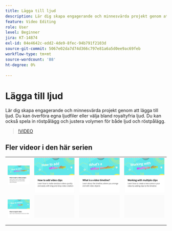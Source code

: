 ```yaml
---
title: Lägga till ljud
description: Lär dig skapa engagerande och minnesvärda projekt genom att lägga till ljud
feature: Video Editing
role: User
level: Beginner
jira: KT-14874
exl-id: 04e4642c-edd2-4de9-8fec-94b791f2103d
source-git-commit: 5067e02da7d74d366c797e81a6a5d0ee9ac69feb
workflow-type: tm+mt
source-wordcount: '88'
ht-degree: 0%

---
```


# Lägga till ljud

Lär dig skapa engagerande och minnesvärda projekt genom att lägga till ljud. Du kan överföra egna ljudfiler eller välja bland royaltyfria ljud. Du kan också spela in röstpålägg och justera volymen för både ljud och röstpålägg.

>[!VIDEO](https://video.tv.adobe.com/v/3436847?quality=12&learn=on&hidetitle=true&captions=swe)

## Fler videor i den här serien

<table style="table-layout:fixed">
<tr>
   <td>
         <a href="start-video.md">
            <img alt="Starta ett videoprojekt" src="assets/start-video.png" />
         </a>
   </td>
  <td>
         <a href="add-video-clips.md">
            <img alt="Lägga till videoklipp" src="assets/add-video-clips.png" />
         </a>
   </td>
   <td>
         <a href="video-timeline.md">
            <img alt="Vad är en videotidslinje?" src="assets/video-timeline.png" />
         </a>
   </td>
   <td>
         <a href="multiple-clips.md">
            <img alt="Arbeta med flera klipp" src="assets/multiple-clips.png" />
         </a>
   </td>
</tr>
<tr>
    <td>
         <a href="export-video.md">
            <img alt="Exportera video" src="assets/export-video.png" />
         </a>
   </td>
   <td>
    <img alt="Avgränsare" src="../assets/Gray_thumbnail.png" />
    <div>
    <br>
   </td>
   <td>
    <img alt="Avgränsare" src="../assets/Gray_thumbnail.png" />
    <div>
    <br>
   </td>
   <td>
    <img alt="Avgränsare" src="../assets/Gray_thumbnail.png" />
    <div>
    <br>
   </td>
</tr>
</table>
